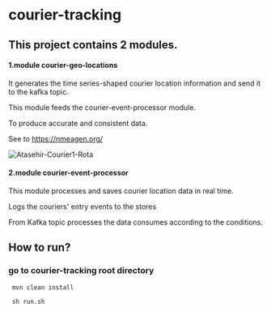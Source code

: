 # courier-tracking

## This project contains 2 modules.

  #### 1.module courier-geo-locations
  It generates the time series-shaped courier location information and send it to the kafka topic.
  
  This module feeds the courier-event-processor module.
  
  To produce accurate and consistent data.
  
  See to https://nmeagen.org/
  
  ![Atasehir-Courier1-Rota](https://user-images.githubusercontent.com/17534654/76303031-1698fa80-62d2-11ea-86a3-b152d561b686.png)


  
  #### 2.module courier-event-processor
  This module processes and saves courier location data in real time.
  
  Logs the couriers' entry events to the  stores
  
  From Kafka topic  processes the data consumes according to the conditions.
  
## How to run?
  ### go to courier-tracking root directory
     mvn clean install
     
     sh run.sh
  
    
      

  
